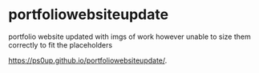 # portfoliowebsiteupdate
portfolio website
updated with imgs of work however unable to size them correctly to fit the placeholders

https://ps0up.github.io/portfoliowebsiteupdate/.
